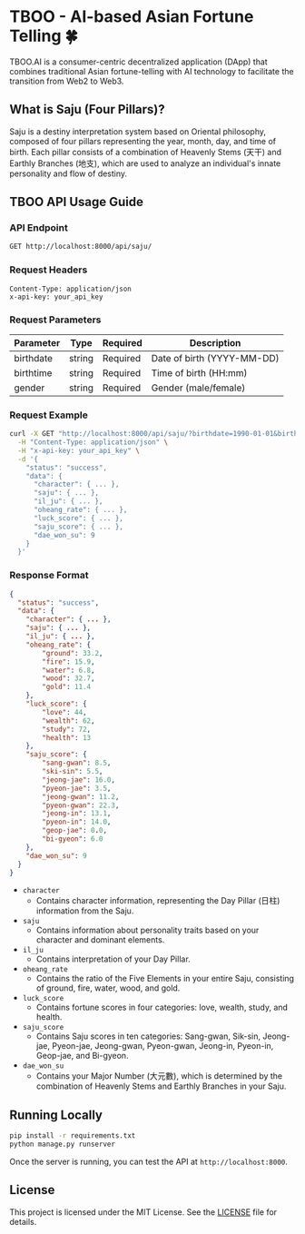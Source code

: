 # TBOO - AI-based Asian Fortune Telling 🍀

TBOO.AI is a consumer-centric decentralized application (DApp) that combines traditional Asian fortune-telling with AI technology to facilitate the transition from Web2 to Web3.

## What is Saju (Four Pillars)?

Saju is a destiny interpretation system based on Oriental philosophy, composed of four pillars representing the year, month, day, and time of birth. Each pillar consists of a combination of Heavenly Stems (天干) and Earthly Branches (地支), which are used to analyze an individual's innate personality and flow of destiny.

## TBOO API Usage Guide

### API Endpoint

```bash
GET http://localhost:8000/api/saju/
```

### Request Headers
```
Content-Type: application/json
x-api-key: your_api_key
```

### Request Parameters

| Parameter | Type | Required | Description |
|-----------|------|----------|-------------|
| birthdate | string | Required | Date of birth (YYYY-MM-DD) |
| birthtime | string | Required | Time of birth (HH:mm) |
| gender | string | Required | Gender (male/female) |

### Request Example

```bash
curl -X GET "http://localhost:8000/api/saju/?birthdate=1990-01-01&birthtime=12:00&gender=male" \
  -H "Content-Type: application/json" \
  -H "x-api-key: your_api_key" \
  -d '{
    "status": "success",
    "data": {
      "character": { ... },
      "saju": { ... },
      "il_ju": { ... },
      "oheang_rate": { ... },
      "luck_score": { ... },
      "saju_score": { ... },
      "dae_won_su": 9
    }
  }'
```

### Response Format

```json
{
  "status": "success",
  "data": {
    "character": { ... },
    "saju": { ... },
    "il_ju": { ... },
    "oheang_rate": {
        "ground": 33.2,
        "fire": 15.9,
        "water": 6.8,
        "wood": 32.7,
        "gold": 11.4
    },
    "luck_score": {
        "love": 44,
        "wealth": 62,
        "study": 72,
        "health": 13
    },
    "saju_score": {
        "sang-gwan": 8.5,
        "ski-sin": 5.5,
        "jeong-jae": 16.0,
        "pyeon-jae": 3.5,
        "jeong-gwan": 11.2,
        "pyeon-gwan": 22.3,
        "jeong-in": 13.1,
        "pyeon-in": 14.0,
        "geop-jae": 0.0,
        "bi-gyeon": 6.0
    },
    "dae_won_su": 9
  }
}
```

- `character`
    - Contains character information, representing the Day Pillar (日柱) information from the Saju.
- `saju`
    - Contains information about personality traits based on your character and dominant elements.
- `il_ju`
    - Contains interpretation of your Day Pillar.
- `oheang_rate`
    - Contains the ratio of the Five Elements in your entire Saju, consisting of ground, fire, water, wood, and gold.
- `luck_score`
    - Contains fortune scores in four categories: love, wealth, study, and health.
- `saju_score`
    - Contains Saju scores in ten categories: Sang-gwan, Sik-sin, Jeong-jae, Pyeon-jae, Jeong-gwan, Pyeon-gwan, Jeong-in, Pyeon-in, Geop-jae, and Bi-gyeon.
- `dae_won_su`
    - Contains your Major Number (大元數), which is determined by the combination of Heavenly Stems and Earthly Branches in your Saju.

## Running Locally

```bash
pip install -r requirements.txt
python manage.py runserver
```

Once the server is running, you can test the API at `http://localhost:8000`.

## License

This project is licensed under the MIT License. See the [LICENSE](LICENSE) file for details.
